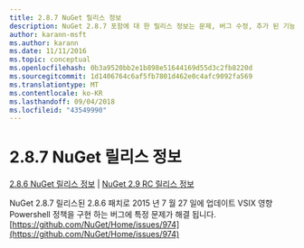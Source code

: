 ```yaml
---
title: 2.8.7 NuGet 릴리스 정보
description: NuGet 2.8.7 포함에 대 한 릴리스 정보는 문제, 버그 수정, 추가 된 기능 및 Dcr 알려져 있습니다.
author: karann-msft
ms.author: karann
ms.date: 11/11/2016
ms.topic: conceptual
ms.openlocfilehash: 0b3a9520bb2e1b898e51644169d55d3c2fb8220d
ms.sourcegitcommit: 1d1406764c6af5fb7801d462e0c4afc9092fa569
ms.translationtype: MT
ms.contentlocale: ko-KR
ms.lasthandoff: 09/04/2018
ms.locfileid: "43549990"
---
```

# <a name="nuget-287-release-notes"></a>2.8.7 NuGet 릴리스 정보

[2.8.6 NuGet 릴리스 정보](../release-notes/nuget-2.8.6.md) | [NuGet 2.9 RC 릴리스 정보](../release-notes/nuget-2.9-RC.md)

NuGet 2.8.7 릴리스된 2.8.6 패치로 2015 년 7 월 27 일에 업데이트 VSIX 영향 Powershell 정책을 구현 하는 버그에 특정 문제가 해결 됩니다.
[https://github.com/NuGet/Home/issues/974](https://github.com/NuGet/Home/issues/974)